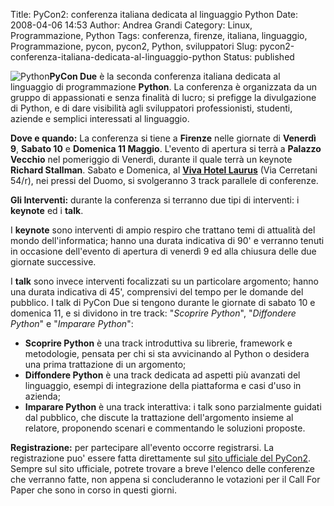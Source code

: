 Title: PyCon2: conferenza italiana dedicata al linguaggio Python
Date: 2008-04-06 14:53
Author: Andrea Grandi
Category: Linux, Programmazione, Python
Tags: conferenza, firenze, italiana, linguaggio, Programmazione, pycon, pycon2, Python, sviluppatori
Slug: pycon2-conferenza-italiana-dedicata-al-linguaggio-python
Status: published

![Python](http://www.andreagrandi.it/wp-content/uploads/2008/04/python-powered-h-140x182.thumbnail.jpg)**PyCon
Due** è la seconda conferenza italiana dedicata al linguaggio di
programmazione **Python**. La conferenza è organizzata da un gruppo di
appassionati e senza finalità di lucro; si prefigge la divulgazione di
Python, e di dare visibilità agli sviluppatori professionisti, studenti,
aziende e semplici interessati al linguaggio.

**Dove e quando:** La conferenza si tiene a **Firenze** nelle giornate
di **Venerdì 9**, **Sabato 10** e **Domenica 11 Maggio**. L'evento di
apertura si terrà a **Palazzo Vecchio** nel pomeriggio di Venerdì,
durante il quale terrà un keynote **Richard Stallman**. Sabato e
Domenica, al [**Viva Hotel
Laurus**](http://www.florence-hotels-laurus.com/) (Via Cerretani 54/r),
nei pressi del Duomo, si svolgeranno 3 track parallele di conferenze.

**Gli Interventi:** durante la conferenza si terranno due tipi di
interventi: i **keynote** ed i **talk**.

I **keynote** sono interventi di ampio respiro che trattano temi di
attualità del mondo dell'informatica; hanno una durata indicativa di 90'
e verranno tenuti in occasione dell'evento di apertura di venerdì 9 ed
alla chiusura delle due giornate successive.

I **talk** sono invece interventi focalizzati su un particolare
argomento; hanno una durata indicativa di 45', comprensivi del tempo per
le domande del pubblico. I talk di PyCon Due si tengono durante le
giornate di sabato 10 e domenica 11, e si dividono in tre track:
"*Scoprire Python*", "*Diffondere Python*" e "*Imparare Python*":

-   **Scoprire Python** è una track introduttiva su librerie, framework
    e metodologie, pensata per chi si sta avvicinando al Python o
    desidera una prima trattazione di un argomento;
-   **Diffondere Python** è una track dedicata ad aspetti più avanzati
    del linguaggio, esempi di integrazione della piattaforma e casi
    d'uso in azienda;
-   **Imparare Python** è una track interattiva: i talk sono
    parzialmente guidati dal pubblico, che discute la trattazione
    dell'argomento insieme al relatore, proponendo scenari e commentando
    le soluzioni proposte.

**Registrazione:** per partecipare all'evento occorre registrarsi. La
registrazione puo' essere fatta direttamente sul [sito ufficiale del
PyCon2](http://www.pycon.it). Sempre sul sito ufficiale, potrete trovare
a breve l'elenco delle conferenze che verranno fatte, non appena si
concluderanno le votazioni per il Call For Paper che sono in corso in
questi giorni.

